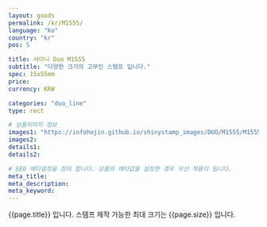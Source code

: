 ```yaml
---
layout: goods
permalink: /kr/M1555/
language: "ko"
country: "kr"
pos: 5

title: 샤이니 Duo M1555
subtitle: "다양한 크기의 고무인 스템프 입니다."
spec: 15x55mm
price:
currency: KRW

categories: "duo_line"
type: rect

# 상품이미지 정보
images1: "https://infohojin.github.io/shinystamp_images/DUO/M1555/M1555_1.jpg"
images2:
details1:
details2:    

# SEO 메타설정을 정의 합니다. 상품의 메타값을 설정한 경우 우선 적용이 됩니다.
meta_title: 
meta_description:
meta_keyword:
---
```


{{page.title}} 입니다. 스템프 제작 가능한 최대 크기는 {{page.size}} 입니다.